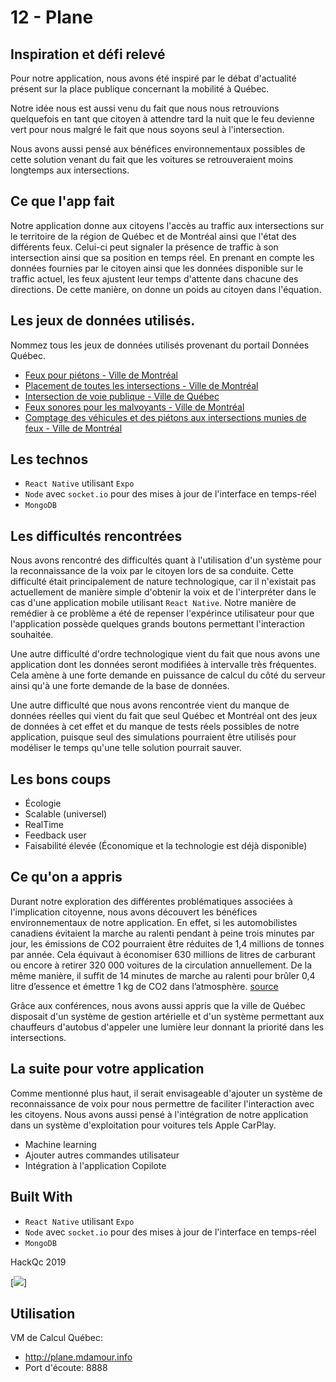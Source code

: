# 12 - Plane


## Inspiration et défi relevé

Pour notre application, nous avons été inspiré par le débat d'actualité présent sur la 
place publique concernant la mobilité à Québec.

Notre idée nous est aussi venu du fait que nous nous retrouvions quelquefois 
en tant que citoyen à attendre tard la nuit que le feu devienne vert pour nous malgré le
fait que nous soyons seul à l'intersection.

Nous avons aussi pensé aux bénéfices environnementaux possibles de cette solution venant
du fait que les voitures se retrouveraient moins longtemps aux intersections. 

<!--
D'où vous est venue cette idée ? Quel défi en lien avec le thème avez-vous relevé ?

– Améliorer la relation avec le citoyen

– Améliorer la mobilité de façon durable

– Améliorer la connaissance du territoire
-->

## Ce que l'app fait
<!--
Une courte description de votre solution.
-->
Notre application donne aux citoyens l'accès au traffic aux intersections sur le territoire de la région de 
Québec et de Montréal ainsi que l'état des différents feux. Celui-ci peut 
signaler la présence de traffic à son intersection ainsi que sa position en temps réel. En 
prenant en compte les données fournies par le citoyen ainsi que les données disponible sur 
le traffic actuel, les feux ajustent leur temps d'attente dans chacune des directions. De 
cette manière, on donne un poids au citoyen dans l'équation.

## Les jeux de données utilisés.

Nommez tous les jeux de données utilisés provenant du portail Données Québec.

* [Feux pour piétons - Ville de Montréal](https://www.donneesquebec.ca/recherche/fr/dataset/vmtl-feux-pietons)
* [Placement de toutes les intersections - Ville de Montréal](https://www.donneesquebec.ca/recherche/fr/dataset/vmtl-feux-tous)
* [Intersection de voie publique - Ville de Québec](https://www.donneesquebec.ca/recherche/fr/dataset/vque_53)
* [Feux sonores pour les malvoyants - Ville de Montréal](https://www.donneesquebec.ca/recherche/fr/dataset/vmtl-feux-malvoyants)
* [Comptage des véhicules et des piétons aux intersections munies de feux - Ville de Montréal](https://www.donneesquebec.ca/recherche/fr/dataset/vmtl-comptage-vehicules-pietons)

## Les technos

<!-- 
Qu'avez vous utilisé pour concevoir votre application.
-->

* `React Native` utilisant `Expo`
* `Node` avec `socket.io` pour des mises à jour de l'interface en temps-réel
* `MongoDB`

## Les difficultés rencontrées

Nous avons rencontré des difficultés quant à l'utilisation d'un système pour la 
reconnaissance de la voix par le citoyen lors de sa conduite. Cette difficulté était
principalement de nature technologique, car il n'existait pas actuellement de manière 
simple d'obtenir la voix et de l'interpréter dans le cas d'une application mobile
utilisant `React Native`. Notre manière de remédier à ce problème a été de repenser 
l'expérince utilisateur pour que l'application possède quelques grands boutons 
permettant l'interaction souhaitée.

Une autre difficulté d'ordre technologique vient du fait que nous avons une application 
dont les données seront modifiées à intervalle très fréquentes. Cela amène à une forte
demande en puissance de calcul du côté du serveur ainsi qu'à une forte demande de la
base de données.

Une autre difficulté que nous avons rencontrée vient du manque de données réelles qui
vient du fait que seul Québec et Montréal ont des jeux de données à cet effet et
du manque de tests réels possibles de notre application, puisque seul des simulations
pourraient être utilisés pour modéliser le temps qu'une telle solution pourrait sauver.

## Les bons coups

* Écologie
* Scalable (universel)
* RealTime
* Feedback user
* Faisabilité élevée (Économique et la technologie est déjà disponible)

## Ce qu'on a appris

Durant notre exploration des différentes problématiques associées à l'implication 
citoyenne, nous avons découvert les bénéfices environnementaux de notre application.
En effet, si les automobilistes canadiens évitaient la marche au ralenti pendant à 
peine trois minutes par jour, les émissions de CO2 pourraient être réduites de 1,4 millions 
de tonnes par année. Cela équivaut à économiser 630 millions de litres de carburant ou 
encore à retirer 320 000 voitures de la circulation annuellement. De la même manière, il 
suffit de 14 minutes de marche au ralenti pour brûler 0,4 litre d’essence et émettre 1 kg 
de CO2 dans l’atmosphère. [source](http://www.crecn.org/main.php?sid=m&mid=24&lng=2)

Grâce aux conférences, nous avons aussi appris que la ville de Québec disposait d'un système 
de gestion artérielle et d'un système permettant aux chauffeurs d'autobus d'appeler une 
lumière leur donnant la priorité dans les intersections.

## La suite pour votre application

Comme mentionné plus haut, il serait envisageable d'ajouter un système de reconnaissance de voix
pour nous permettre de faciliter l'interaction avec les citoyens. Nous avons aussi pensé à 
l'intégration de notre application dans un système d'exploitation pour voitures tels
Apple CarPlay.

* Machine learning
* Ajouter autres commandes utilisateur
* Intégration à l'application Copilote

## Built With

* `React Native` utilisant `Expo`
* `Node` avec `socket.io` pour des mises à jour de l'interface en temps-réel
* `MongoDB`

HackQc 2019

[![](https://cdn.discordapp.com/attachments/347875180342935563/551886132472971290/unknown.png)]


## Utilisation
VM de Calcul Québec:
* http://plane.mdamour.info
* Port d'écoute: 8888